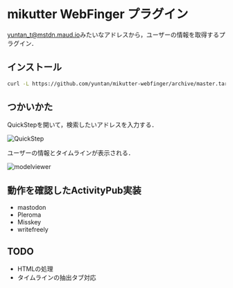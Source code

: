 # mikutter WebFinger プラグイン
[yuntan_t@mstdn.maud.io](https://mstdn.maud.io/@yuntan_t)みたいなアドレスから，ユーザーの情報を取得するプラグイン．

## インストール
```bash
curl -L https://github.com/yuntan/mikutter-webfinger/archive/master.tar.gz | tar -xz && mv mikutter-webfinger-master ~/.mikutter/plugin/webfinger
```

## つかいかた
QuickStepを開いて，検索したいアドレスを入力する．

![QuickStep](https://i.gyazo.com/0e66fd4a0dfe9a93d4d7ed12206f3cfe.png)

ユーザーの情報とタイムラインが表示される．

![modelviewer](https://i.gyazo.com/7e62aa3f6bfe28a61d766385ca8d2ad9.png)

## 動作を確認したActivityPub実装
- mastodon
- Pleroma
- Misskey
- writefreely

## TODO
- HTMLの処理
- タイムラインの抽出タブ対応
